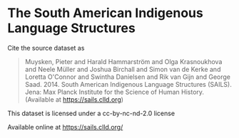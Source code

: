 # The South American Indigenous Language Structures

Cite the source dataset as

> Muysken, Pieter and Harald Hammarström and Olga Krasnoukhova and Neele Müller and Joshua Birchall and Simon van de Kerke and Loretta O'Connor and Swintha Danielsen and Rik van Gijn and George Saad. 2014. South American Indigenous Language Structures (SAILS). Jena: Max Planck Institute for the Science of Human History. (Available at https://sails.clld.org)

This dataset is licensed under a cc-by-nc-nd-2.0 license

Available online at https://sails.clld.org/
